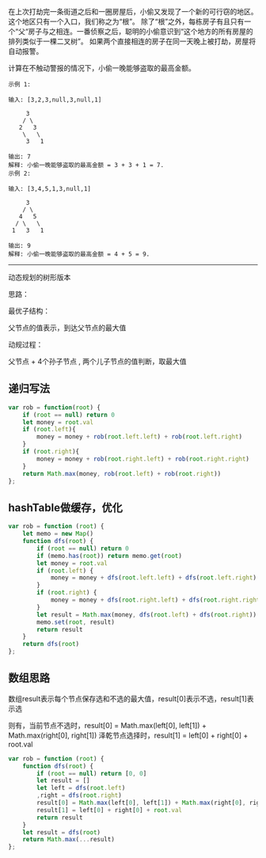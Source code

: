 在上次打劫完一条街道之后和一圈房屋后，小偷又发现了一个新的可行窃的地区。这个地区只有一个入口，我们称之为“根”。 除了“根”之外，每栋房子有且只有一个“父“房子与之相连。一番侦察之后，聪明的小偷意识到“这个地方的所有房屋的排列类似于一棵二叉树”。 如果两个直接相连的房子在同一天晚上被打劫，房屋将自动报警。

计算在不触动警报的情况下，小偷一晚能够盗取的最高金额。

```case
示例 1:

输入: [3,2,3,null,3,null,1]

     3
    / \
   2   3
    \   \
     3   1

输出: 7
解释: 小偷一晚能够盗取的最高金额 = 3 + 3 + 1 = 7.
示例 2:

输入: [3,4,5,1,3,null,1]

     3
    / \
   4   5
  / \   \
 1   3   1

输出: 9
解释: 小偷一晚能够盗取的最高金额 = 4 + 5 = 9.
```


---

动态规划的树形版本

思路：

最优子结构：

父节点的值表示，到达父节点的最大值

动规过程：

父节点 + 4个孙子节点 , 两个儿子节点的值判断，取最大值

## 递归写法

```javascript
var rob = function(root) {
    if (root == null) return 0
    let money = root.val
    if (root.left){
        money = money + rob(root.left.left) + rob(root.left.right)
    }
    if (root.right){
        money = money + rob(root.right.left) + rob(root.right.right)
    }
    return Math.max(money, rob(root.left) + rob(root.right))
};
```

## hashTable做缓存，优化

```javascript
var rob = function (root) {
    let memo = new Map()
    function dfs(root) {
        if (root == null) return 0
        if (memo.has(root)) return memo.get(root)
        let money = root.val
        if (root.left) {
            money = money + dfs(root.left.left) + dfs(root.left.right)
        }
        if (root.right) {
            money = money + dfs(root.right.left) + dfs(root.right.right)
        }
        let result = Math.max(money, dfs(root.left) + dfs(root.right))
        memo.set(root, result)
        return result
    }
    return dfs(root)
};
```

## 数组思路

数组result表示每个节点保存选和不选的最大值，result[0]表示不选，result[1]表示选

则有，当前节点不选时，result[0] = Math.max(left[0], left[1]) +  Math.max(right[0], right[1])
泽乾节点选择时，result[1] = left[0] + right[0] + root.val

```javascript
var rob = function (root) {
    function dfs(root) {
        if (root == null) return [0, 0]
        let result = []
        let left = dfs(root.left)
        ,right = dfs(root.right)
        result[0] = Math.max(left[0], left[1]) + Math.max(right[0], right[1])
        result[1] = left[0] + right[0] + root.val
        return result
    }
    let result = dfs(root)
    return Math.max(...result)
};
```
